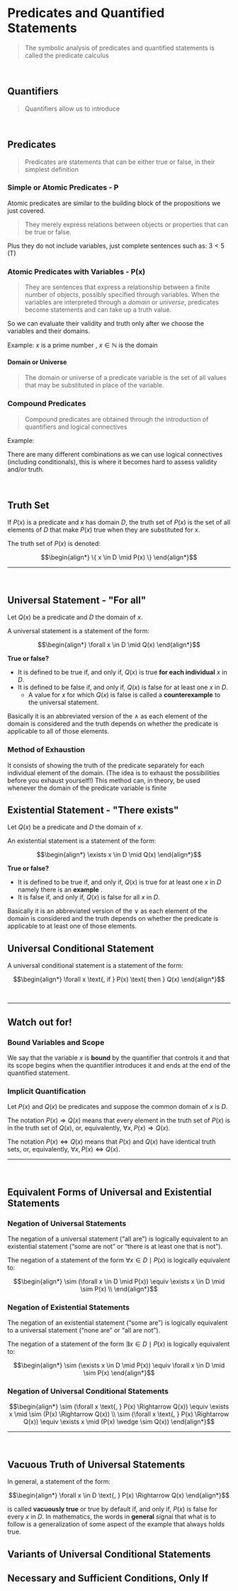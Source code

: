 # Predicates and Quantified Statements 
> The symbolic analysis of predicates and quantified statements is called the predicate calculus

<br>

## Quantifiers
> Quantifiers allow us to introduce 


<br>

## Predicates
> Predicates are statements that can be either true or false, in their simplest definition

### Simple or Atomic Predicates - P
Atomic predicates are similar to the building block of the propositions we just
covered. 

> They merely express relations between objects or properties that can be true or false.

Plus they do not include variables, just complete sentences such as: $3 < 5$ (T)

### Atomic Predicates with Variables - P(x)
> They are sentences that express a relationship between a finite number of objects, possibly specified through variables.
> When the variables are interpreted through a *domain* or *universe*, predicates become statements and can take up a truth value.

So we can evaluate their validity and truth only after we choose the variables and their domains. 

Example: $x \text{ is a prime number }$, $x \in \mathbb{N}$ is the domain

#### Domain or Universe
> The domain or universe of a predicate variable is the set of all values that may be 
> substituted in place of the variable.

### Compound Predicates 
> Compound predicates are obtained through the introduction of quantifiers and logical connectives


Example: 

There are many different combinations as we can use logical connectives (including conditionals), this 
is where it becomes hard to assess validity and/or truth.

<br>

## Truth Set 
If $P(x)$ is a predicate and $x$ has domain $D$, the truth set of $P(x)$ is the 
set of all elements of $D$ that make $P(x)$ true when they are substituted for $x$. 

The truth set of $P(x)$ is denoted:

```math
\begin{align*}
    \{ x \in D \mid P(x) \}
\end{align*}
```

---

<br>

## Universal Statement - "For all"
Let $Q(x)$ be a predicate and $D$ the domain of $x$. 

A universal statement is a statement of the form:

```math 
\begin{align*}
    \forall x \in D \mid Q(x)
\end{align*}
```

**True or false?**
* It is defined to be true if, and only if, $Q(x)$ is true **for each individual** $x$ in $D$. 
* It is defined to be false if, and only if, $Q(x)$ is false for at least one $x$ in $D$. 
  * A value for $x$ for which $Q(x)$ is false is called a **counterexample** to the universal statement.

Basically it is an abbreviated version of the $\wedge$ as each element of the domain is considered and
the truth depends on whether the predicate is applicable to all of those elements.

### Method of Exhaustion
It consists of showing the truth of the predicate separately for each individual element of the domain. (The idea is to exhaust the possibilities before you exhaust yourself!) This method can, in theory, be used whenever the domain of the predicate variable is finite

## Existential Statement - "There exists" 
Let $Q(x)$ be a predicate and $D$ the domain of $x$. 

An existential statement is a statement of the form:

```math 
\begin{align*}
    \exists x \in D \mid Q(x)
\end{align*}
```

**True or false?**
* It is defined to be true if, and only if, $Q(x)$ is true for at least one $x$ in $D$ namely there is an **example** . 
* It is false if, and only if, $Q(x)$ is false for all $x$ in $D$.

Basically it is an abbreviated version of the $\vee$ as each element of the domain is considered and
the truth depends on whether the predicate is applicable to at least one of those elements.


## Universal Conditional Statement

A universal conditional statement is a statement of the form:  

```math 
\begin{align*}
    \forall x \text{, if } P(x)  \text{ then } Q(x)
\end{align*}
```

<br>

---

## Watch out for!

### Bound Variables and Scope
We say that the variable $x$ is **bound** by the quantifier
that controls it and that its scope begins when the quantifier introduces it and ends at the
end of the quantified statement.

### Implicit Quantification
Let $P(x)$ and $Q(x)$ be predicates and suppose the common domain of $x$ is $D$.

The notation $P(x) \Rightarrow Q(x)$ means that every element in the truth set of $P(x)$ is in the
truth set of $Q(x)$, or, equivalently, $\forall x, P(x) \Rightarrow Q(x)$.

The notation $P(x) \Longleftrightarrow Q(x)$ means that $P(x)$ and $Q(x)$ have identical truth sets, or,
equivalently, $\forall x, P(x) \Longleftrightarrow Q(x)$.

---

<br>

## Equivalent Forms of Universal and Existential Statements

### Negation of Universal Statements
The negation of a universal statement (“all are”) is logically equivalent to an
existential statement (“some are not” or “there is at least one that is not”).

The negation of a statement of the form $\forall x \in D \mid P(x)$ is logically equivalent to:

```math 
\begin{align*}
    \sim (\forall x \in D \mid P(x)) \equiv \exists x \in D \mid \sim P(x) \\
\end{align*}
```

### Negation of Existential Statements 
The negation of an existential statement (“some are”) is logically
equivalent to a universal statement (“none are” or “all are not”).

The negation of a statement of the form $\exists x \in D \mid P(x)$ is logically equivalent to:

```math 
\begin{align*}
    \sim (\exists x \in D \mid P(x)) \equiv \forall x \in D \mid \sim P(x) 
\end{align*}
```

### Negation of Universal Conditional Statements

```math 
\begin{align*}
    \sim (\forall x \text{, } P(x) \Rightarrow Q(x)) \equiv \exists x \mid \sim (P(x) \Rightarrow Q(x)) \\
    \sim (\forall x \text{, } P(x) \Rightarrow Q(x)) \equiv \exists x \mid (P(x) \wedge \sim Q(x))
\end{align*}
```

--- 

<br>

## Vacuous Truth of Universal Statements
In general, a statement of the form:

```math 
\begin{align*}
    \forall x \in D \text{, } P(x) \Rightarrow Q(x)
\end{align*}
```
is called **vacuously true** or true by default if, and only if, $P(x)$ is false for every $x$ in $D$.
In mathematics, the words in **general** signal that what is to follow is a generalization of
some aspect of the example that always holds true.



## Variants of Universal Conditional Statements


## Necessary and Sufficient Conditions, Only If